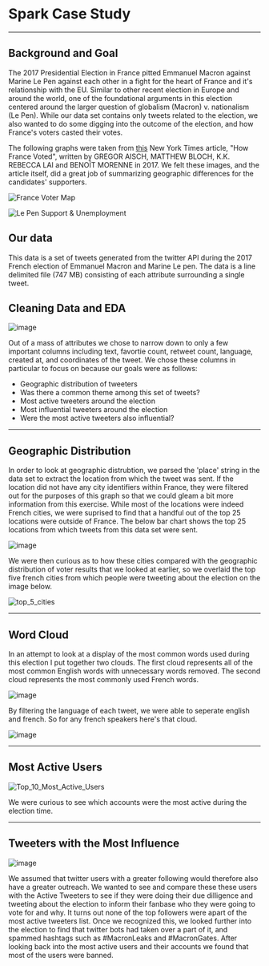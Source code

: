 # Spark Case Study
------------------------------------------------------
## Background and Goal
The 2017 Presidential Election in France pitted Emmanuel Macron against Marine Le Pen against each other in a fight for the heart of France and it's relationship with the EU. Similar to other recent election in Europe and around the world, one of the foundational arguments in this election centered around the larger question of globalism (Macron) v. nationalism (Le Pen). While our data set contains only tweets related to the election, we also wanted to do some digging into the outcome of the election, and how France's voters casted their votes. 

The following graphs were taken from [this](https://www.nytimes.com/interactive/2017/05/07/world/europe/france-election-results-maps.html?mtrref=www.google.com&assetType=REGIWALL) New York Times article, "How France Voted", written by GREGOR AISCH, MATTHEW BLOCH, K.K. REBECCA LAI and BENOÎT MORENNE in 2017. We felt these images, and the article itself, did a great job of summarizing geographic differences for the candidates' supporters.

![France Voter Map](images/frace_voter_map.png)

![Le Pen Support & Unemployment](images/le_pen_support.png)

## Our data
This data is a set of tweets generated from the twitter API during the 2017 French election of Emmanuel Macron and Marine Le pen. The data is a line delimited file (747 MB) consisting of each attribute surrounding a single tweet.


## Cleaning Data and EDA
![image](images/get_data.png)

Out of a mass of attributes we chose to narrow down to only a few important columns including text, favortie count, retweet count, language, created at, and coordinates of the tweet. We chose these columns in particular to focus on because our goals were as follows:

* Geographic distribution of tweeters
* Was there a common theme among this set of tweets?
* Most active tweeters around the election 
* Most influential tweeters around the election
* Were the most active tweeters also influential?


--------------------------------------------------
## Geographic Distribution
In order to look at geographic distrubtion, we parsed the 'place' string in the data set to extract the location from which the tweet was sent. If the location did not have any city identifiers within France, they were filtered out for the purposes of this graph so that we could gleam a bit more information from this exercise. While most of the locations were indeed French cities, we were suprised to find that a handful out of the top 25 locations were outside of France. The below bar chart shows the top 25 locations from which tweets from this data set were sent.

![image](images/NYT_image_cities1.png)

We were then curious as to how these cities compared with the geographic distribution of voter results that we looked at earlier, so we overlaid the top five french cities from which people were tweeting about the election on the image below.

![top_5_cities](images/top_tweeting_cities.png)

--------------------------------------------------

## Word Cloud 

In an attempt to look at a display of the most common words used during this election I put together two clouds. The first cloud represents all of the most common English words with unnecessary words removed. The second cloud represents the most commonly used French words.


 

![image](images/english_cloud.png)

By filtering the language of each tweet, we were able to seperate english and french. So for any french speakers here's that cloud.


![image](images/french2_cloud.png)






-------------------------------

## Most Active Users

![Top_10_Most_Active_Users](images/Top_10_Most_Active_Users.png)

We were curious to see which accounts were the most active during the election time.



-------------------------------

## Tweeters with the Most Influence

![image](images/twitter_followers.png)

We assumed that twitter users with a greater following would therefore also have a greater outreach. We wanted to see and compare these these users with the Active Tweeters to see if they were doing their due dilligence and tweeting about the election to inform their fanbase who they were going to vote for and why. It turns out none of the top followers were apart of the most active tweeters list. Once we recognized this, we looked further into the election to find that twitter bots had taken over a part of it, and spammed hashtags such as #MacronLeaks and #MacronGates. After looking back into the most active users and their accounts we found that most of the users were banned.